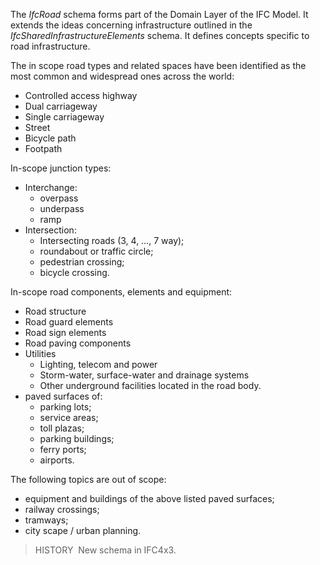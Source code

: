 The _IfcRoad_ schema forms part of the Domain Layer of the IFC Model. It extends the ideas concerning infrastructure outlined in the _IfcSharedInfrastructureElements_ schema. It defines concepts specific to road infrastructure.

The in scope road types and related spaces have been identified as the most common and widespread ones across the world: 

- Controlled access highway
- Dual carriageway
- Single carriageway
- Street
- Bicycle path
- Footpath

In-scope junction types:
- Interchange:
  - overpass
  - underpass
  - ramp
- Intersection:
  - Intersecting roads (3, 4, …, 7 way);
  - roundabout or traffic circle;
  - pedestrian crossing;
  - bicycle crossing.

In-scope road components, elements and equipment:

- Road structure
- Road guard elements
- Road sign elements
- Road paving components
- Utilities
  - Lighting, telecom and power
  - Storm-water, surface-water and drainage systems
  - Other underground facilities located in the road body.
- paved surfaces of:
  - parking lots;
  - service areas;
  - toll plazas;
  - parking buildings;
  - ferry ports;
  - airports.

The following topics are out of scope:

- equipment and buildings of the above listed paved surfaces;
- railway crossings;
- tramways;
- city scape / urban planning.

> HISTORY&nbsp; New schema in IFC4x3.

